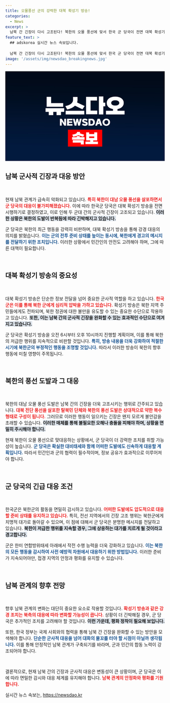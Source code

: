 ```yaml
---
title: 오물풍선 군의 강력한 대북 확성기 방송!
categories:
  - News
excerpt: >
  남북 간 긴장이 다시 고조된다! 북한의 오물 풍선에 맞서 한국 군 당국이 전면 대북 확성기 방송을 시작했다. ‘풍선 전쟁’ 속 접경 지역의 우발적 충돌 우려가 커지고 있다.
feature_text: >
  ## adskorea 실시간 뉴스 속보입니다.

  남북 간 긴장이 다시 고조된다! 북한의 오물 풍선에 맞서 한국 군 당국이 전면 대북 확성기 방송을 시작했다. ‘풍선 전쟁’ 속 접경 지역의 우발적 충돌 우려가 커지고 있다.
image: '/assets/img/newsdao_breakingnews.jpg'
---
```


<p><img src="/assets/img/newsdao_breakingnews.jpg" alt="adskorea 속보" /></p>

<h2 data-ke-size="size26">남북 군사적 긴장과 대응 방안</h2>

<p data-ke-size="size16">&nbsp;</p>

<p>현재 남북 관계가 급속히 악화되고 있습니다. <b><span style="color: #ee2323;">특히 북한이 대남 오물 풍선을 살포하면서 군 당국의 대응이 불가피해졌습니다.</span></b> 이에 따라 한국군 당국은 대북 확성기 방송을 전면 시행하기로 결정하였고, 이로 인해 두 군대 간의 군사적 긴장이 고조되고 있습니다. <b><span style="background-color: #21538527;">이러한 상황은 북한의 도발이 반복됨에 따라 긴박해지고 있습니다.</span></b> </p>

<p>군 당국은 북한의 최근 행동을 강력히 비판하며, 대북 확성기 방송을 통해 강경 대응의 의지를 밝혔습니다. <b><span style="color: #1a5490;">이는 군의 전투 준비 상태를 높이는 동시에, 북한에게 경고의 메시지를 전달하기 위한 조치입니다.</span></b> 이러한 상황에서 민간인의 안전도 고려해야 하며, 그에 따른 대책이 필요합니다.</p>

<p data-ke-size="size16">&nbsp;</p>

<h2>대북 확성기 방송의 중요성</h2>

<p data-ke-size="size16">&nbsp;</p>

<p>대북 확성기 방송은 단순한 정보 전달을 넘어 중요한 군사적 역할을 하고 있습니다. <b><span style="color: #ee2323;">한국군은 이를 통해 북한 군에게 심리적 압박을 가하고 있습니다.</span></b> 확성기 방송은 북한 지역 주민들에게도 전파되며, 북한 정권에 대한 불만을 유도할 수 있는 중요한 수단으로 작용하고 있습니다. <b><span style="background-color: #21538527;">또한, 이는 남북 간의 군사적 긴장을 완화할 수 있는 효과적인 수단으로 여겨지고 있습니다.</span></b></p>

<p>군 당국은 확성기 방송을 오전 6시부터 오후 10시까지 진행할 계획이며, 이를 통해 북한의 저급한 행위를 지속적으로 비판할 것입니다. <b><span style="color: #1a5490;">특히, 방송 내용을 더욱 강화하여 적절한 시기에 북한군의 부정적인 행동을 조명할 것입니다.</span></b> 따라서 이러한 방송이 북한의 향후 행동에 미칠 영향이 주목됩니다.</p>

<p data-ke-size="size16">&nbsp;</p>

<h2>북한의 풍선 도발과 그 대응</h2>

<p data-ke-size="size16">&nbsp;</p>

<p>북한의 대남 오물 풍선 도발은 남북 간의 긴장을 더욱 고조시키는 행위로 간주되고 있습니다. <b><span style="color: #ee2323;">대북 전단 풍선을 살포한 탈북민 단체와 북한의 풍선 도발은 상대적으로 약한 복수 형태로 구성이 됩니다.</span></b> 그러므로 이러한 행동이 일으키는 긴장은 왠지 모르게 불안감을 초래할 수 있습니다. <b><span style="background-color: #21538527;">이러한 매체를 통해 불필요한 오해나 충돌을 피해야 하며, 상황을 면밀히 주시해야 합니다.</span></b> </p>

<p>현재 북한이 오물 풍선으로 맞대응하는 상황에서, 군 당국이 더 강력한 조치를 취할 가능성이 높습니다. <b><span style="color: #1a5490;">군 당국은 확실한 대비태세와 함께 어떠한 도발에도 신속하게 대응할 계획입니다.</span></b> 따라서 민간인과 군의 협력이 필수적이며, 정보 공유가 효과적으로 이루어져야 합니다.</p>

<p data-ke-size="size16">&nbsp;</p>

<h2>군 당국의 긴급 대응 조건</h2>

<p data-ke-size="size16">&nbsp;</p>

<p>한국군은 북한군의 활동을 면밀히 감시하고 있습니다. <b><span style="color: #ee2323;">어떠한 도발에도 압도적으로 대응할 준비 상태를 유지하고 있습니다.</span></b> 특히, 전선 지역에서의 긴장 고조 행위는 북한군에게 치명적 대가로 돌아갈 수 있으며, 이 점에 대해서 군 당국은 분명한 메시지를 전달하고 있습니다. <b><span style="background-color: #21538527;">북한이 저급한 행위를 지속할 경우, 그에 상응하는 대가를 치르게 될 것이라고 경고합니다.</span></b></p>

<p>군은 한미 연합방위태세 아래에서 작전 수행 능력을 더욱 강화하고 있습니다. <b><span style="color: #1a5490;">이는 북한의 모든 행동을 감시하여 사전 예방적 차원에서 대응하기 위한 방법입니다.</span></b> 이러한 준비가 지속되어야만, 접경 지역의 안정과 평화를 유지할 수 있습니다.</p>

<p data-ke-size="size16">&nbsp;</p>

<h2>남북 관계의 향후 전망</h2>

<p data-ke-size="size16">&nbsp;</p>

<p>향후 남북 관계의 변화는 대단히 중요한 요소로 작용할 것입니다. <b><span style="color: #ee2323;">확성기 방송과 같은 강경 조치는 북측의 대응에 따라 변화할 가능성이 큽니다.</span></b> 상황이 더 긴박해질 경우, 군 당국은 추가적인 조치를 고려해야 할 것입니다. <b><span style="background-color: #21538527;">이런 가운데, 평화 정착이 필요해 보입니다.</span></b></p>

<p>또한, 한국 정부는 국제 사회와의 협력을 통해 남북 간 긴장을 완화할 수 있는 방안을 모색해야 합니다. <b><span style="color: #1a5490;">단순한 군사적 대응을 넘어 대화의 물꼬를 터야 할 시점이 아닐까 생각됩니다.</span></b> 이를 통해 안정적인 남북 관계가 구축되기를 바라며, 군과 민간의 합동 노력이 강조되어야 합니다.</p>

<p data-ke-size="size16">&nbsp;</p>

<p>결론적으로, 현재 남북 간의 긴장과 군사적 대응은 변동성이 큰 상황이며, 군 당국은 이에 따라 면밀한 감시와 대응 체계를 유지해야 합니다. <b><span style="color: #ee2323;">남북 관계의 안정화와 평화를 기원합니다.</span></b></p>
실시간 뉴스 속보는, <a href="https://newsdao.kr" rel="dofollow">https://newsdao.kr</a>


